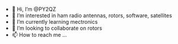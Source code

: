 - 👋 Hi, I’m @PY2QZ
- 👀 I’m interested in ham radio antennas, rotors, software, satellites
- 🌱 I’m currently learning mectronics
- 💞️ I’m looking to collaborate on rotors
- 📫 How to reach me ...

<!---
PY2QZ/PY2QZ is a ✨ special ✨ repository because its `README.md` (this file) appears on your GitHub profile.
You can click the Preview link to take a look at your changes.
--->
